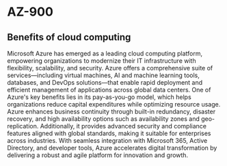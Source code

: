 # AZ-900

## Benefits of cloud computing

Microsoft Azure has emerged as a leading cloud computing platform, empowering organizations to modernize their IT infrastructure with flexibility, scalability, and security. Azure offers a comprehensive suite of services—including virtual machines, AI and machine learning tools, databases, and DevOps solutions—that enable rapid deployment and efficient management of applications across global data centers. One of Azure's key benefits lies in its pay-as-you-go model, which helps organizations reduce capital expenditures while optimizing resource usage. Azure enhances business continuity through built-in redundancy, disaster recovery, and high availability options such as availability zones and geo-replication. Additionally, it provides advanced security and compliance features aligned with global standards, making it suitable for enterprises across industries. With seamless integration with Microsoft 365, Active Directory, and developer tools, Azure accelerates digital transformation by delivering a robust and agile platform for innovation and growth.

